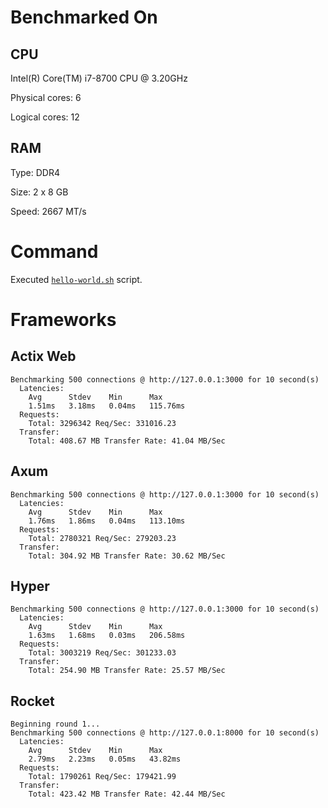 # Benchmarked On

## CPU

Intel(R) Core(TM) i7-8700 CPU @ 3.20GHz

Physical cores: 6

Logical cores: 12

## RAM

Type: DDR4

Size: 2 x 8 GB

Speed: 2667 MT/s

# Command

Executed [`hello-world.sh`](hello-world.sh) script.

# Frameworks

## Actix Web

```
Benchmarking 500 connections @ http://127.0.0.1:3000 for 10 second(s)
  Latencies:
    Avg      Stdev    Min      Max      
    1.51ms   3.18ms   0.04ms   115.76ms  
  Requests:
    Total: 3296342 Req/Sec: 331016.23
  Transfer:
    Total: 408.67 MB Transfer Rate: 41.04 MB/Sec
```

## Axum

```
Benchmarking 500 connections @ http://127.0.0.1:3000 for 10 second(s)
  Latencies:
    Avg      Stdev    Min      Max      
    1.76ms   1.86ms   0.04ms   113.10ms  
  Requests:
    Total: 2780321 Req/Sec: 279203.23
  Transfer:
    Total: 304.92 MB Transfer Rate: 30.62 MB/Sec
```

## Hyper

```
Benchmarking 500 connections @ http://127.0.0.1:3000 for 10 second(s)
  Latencies:
    Avg      Stdev    Min      Max      
    1.63ms   1.68ms   0.03ms   206.58ms  
  Requests:
    Total: 3003219 Req/Sec: 301233.03
  Transfer:
    Total: 254.90 MB Transfer Rate: 25.57 MB/Sec
```

## Rocket

```
Beginning round 1...
Benchmarking 500 connections @ http://127.0.0.1:8000 for 10 second(s)
  Latencies:
    Avg      Stdev    Min      Max      
    2.79ms   2.23ms   0.05ms   43.82ms  
  Requests:
    Total: 1790261 Req/Sec: 179421.99
  Transfer:
    Total: 423.42 MB Transfer Rate: 42.44 MB/Sec
```
